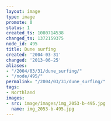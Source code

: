 ```yaml
---
layout: image
type: image
promote: 0
status: 1
created_ts: 1080714538
changed_ts: 1372159375
node_id: 495
title: Dune surfing
created: '2004-03-31'
changed: '2013-06-25'
aliases:
- "/2004/03/31/dune_surfing/"
- "/node/495/"
permalink: "/2004/03/31/dune_surfing/"
tags:
- Northland
images:
- src: image/images/img_2053-b-495.jpg
  name: img_2053-b-495.jpg
---
```


